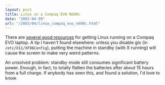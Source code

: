 ```yaml
---
layout: post
title: Linux on a Compaq EVO N600c
date: "2003-04-09"
url: "/2003/04/linux_compaq_evo_n600c.html"
---
```


There are [several good resources][1] for getting Linux running on a
Compaq EVO laptop. A tip I haven't found elsewhere: unless you disable
glx (in `/etc/X11/XF86Config`), putting the machine in standby (with X
running) will cause the screen to make very weird patterns.

An unsolved problem: standby mode still consumes significant battery
power. Enough, in fact, to totally flatten the batteries after about
15 hours from a full charge. If anybody has seen this, and found a
solution, I'd love to know.

[1]: http://www.google.com/search?q=linux+compaq+evo+n600c
